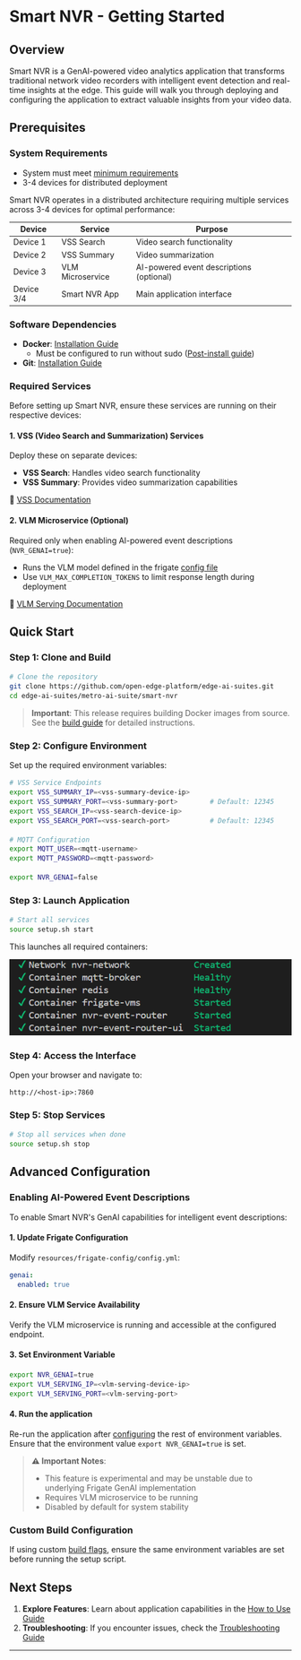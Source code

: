 # Smart NVR - Getting Started

## Overview

Smart NVR is a GenAI-powered video analytics application that transforms traditional network video recorders with intelligent event detection and real-time insights at the edge. This guide will walk you through deploying and configuring the application to extract valuable insights from your video data.

## Prerequisites

### System Requirements
- System must meet [minimum requirements](./system-requirements.md)
- 3-4 devices for distributed deployment

Smart NVR operates in a distributed architecture requiring multiple services across 3-4 devices for optimal performance:

| Device | Service | Purpose |
|--------|---------|---------|
| Device 1 | VSS Search | Video search functionality |
| Device 2 | VSS Summary | Video summarization |
| Device 3 | VLM Microservice | AI-powered event descriptions (optional) |
| Device 3/4 | Smart NVR App | Main application interface |

### Software Dependencies
- **Docker**: [Installation Guide](https://docs.docker.com/get-docker/)
  - Must be configured to run without sudo ([Post-install guide](https://docs.docker.com/engine/install/linux-postinstall/))
- **Git**: [Installation Guide](https://git-scm.com/book/en/v2/Getting-Started-Installing-Git)

### Required Services

Before setting up Smart NVR, ensure these services are running on their respective devices:

#### 1. VSS (Video Search and Summarization) Services
Deploy these on separate devices:
- **VSS Search**: Handles video search functionality
- **VSS Summary**: Provides video summarization capabilities

📖 [VSS Documentation](https://github.com/open-edge-platform/edge-ai-libraries/blob/main/sample-applications/video-search-and-summarization/docs/user-guide/get-started.md)

#### 2. VLM Microservice (Optional)
Required only when enabling AI-powered event descriptions (`NVR_GENAI=true`):
- Runs the VLM model defined in the frigate [config file](../../resources/frigate-config/config.yml)
- Use `VLM_MAX_COMPLETION_TOKENS` to limit response length during deployment

📖 [VLM Serving Documentation](https://github.com/open-edge-platform/edge-ai-libraries/blob/main/microservices/vlm-openvino-serving/docs/user-guide/get-started.md)

## Quick Start

### Step 1: Clone and Build

```bash
# Clone the repository
git clone https://github.com/open-edge-platform/edge-ai-suites.git
cd edge-ai-suites/metro-ai-suite/smart-nvr
```

> **Important**: This release requires building Docker images from source. See the [build guide](./how-to-build-from-source.md) for detailed instructions.

### Step 2: Configure Environment

Set up the required environment variables:

```bash
# VSS Service Endpoints
export VSS_SUMMARY_IP=<vss-summary-device-ip>
export VSS_SUMMARY_PORT=<vss-summary-port>        # Default: 12345
export VSS_SEARCH_IP=<vss-search-device-ip>
export VSS_SEARCH_PORT=<vss-search-port>          # Default: 12345

# MQTT Configuration
export MQTT_USER=<mqtt-username>
export MQTT_PASSWORD=<mqtt-password>

export NVR_GENAI=false                  
```

### Step 3: Launch Application

```bash
# Start all services
source setup.sh start
```

This launches all required containers:

![Services overview](./_images/containers.png)

### Step 4: Access the Interface

Open your browser and navigate to:
```
http://<host-ip>:7860
```

### Step 5: Stop Services

```bash
# Stop all services when done
source setup.sh stop
```

## Advanced Configuration

### Enabling AI-Powered Event Descriptions

To enable Smart NVR's GenAI capabilities for intelligent event descriptions:

#### 1. Update Frigate Configuration
Modify `resources/frigate-config/config.yml`:

```yaml
genai:
  enabled: true
```

#### 2. Ensure VLM Service Availability
Verify the VLM microservice is running and accessible at the configured endpoint.

#### 3. Set Environment Variable
```bash
export NVR_GENAI=true
export VLM_SERVING_IP=<vlm-serving-device-ip>
export VLM_SERVING_PORT=<vlm-serving-port>  
```

#### 4. Run the application

Re-run the application after [configuring](./get-started.md#step-2-configure-environment) the rest of environment variables. Ensure that the environment value `export NVR_GENAI=true` is set.

> **⚠️ Important Notes**:
> - This feature is experimental and may be unstable due to underlying Frigate GenAI implementation
> - Requires VLM microservice to be running
> - Disabled by default for system stability

### Custom Build Configuration

If using custom [build flags](./how-to-build-from-source.md#customizing-the-build), ensure the same environment variables are set before running the setup script.

## Next Steps

1. **Explore Features**: Learn about application capabilities in the [How to Use Guide](./how-to-use-application.md)
2. **Troubleshooting**: If you encounter issues, check the [Troubleshooting Guide](./Troubleshooting.md)
---